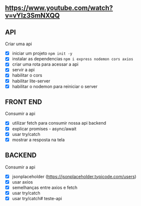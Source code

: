 ## https://www.youtube.com/watch?v=vYlz3SmNXQQ
## API
Criar uma api
- [x] iniciar um projeto `npm init -y`
- [x] instalar as dependencias `npm i express nodemon cors axios`
- [x] criar uma rota para acessar a api
- [x] servir a api
- [x] habilitar o cors
- [x] habilitar lite-server
- [x] habilitar o nodemon para reiniciar o server

## FRONT END
Consumir a api
- [x] utilizar fetch para consumir nossa api backend
- [x] explicar promises - async/await
- [x] usar try/catch
- [x] mostrar a resposta na tela

## BACKEND
Consumir a api
- [x] jsonplaceholder (https://jsonplaceholder.typicode.com/users)
- [x] usar axios
- [x] semelhanças entre axios e fetch
- [x] usar try/catch
- [x] usar try/catch# teste-api
